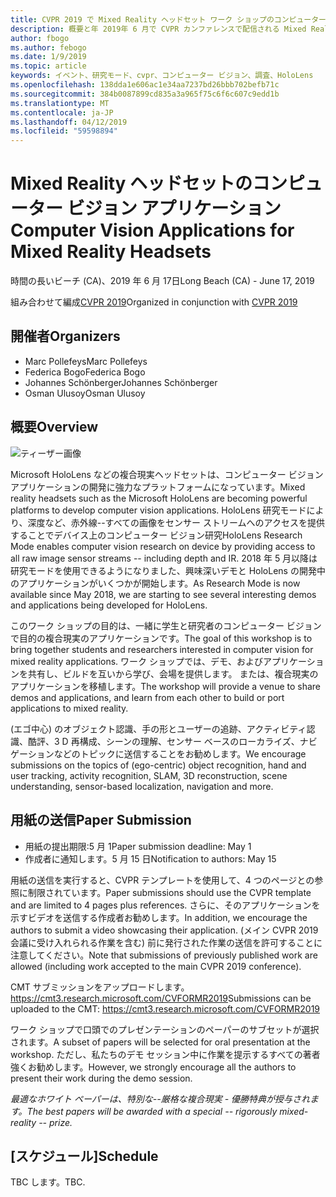 ```yaml
---
title: CVPR 2019 で Mixed Reality ヘッドセット ワーク ショップのコンピューター ビジョン アプリケーション
description: 概要と年 2019年 6 月で CVPR カンファレンスで配信される Mixed Reality ヘッドセット ワーク ショップのコンピューター ビジョン アプリケーションのスケジュールです。
author: fbogo
ms.author: febogo
ms.date: 1/9/2019
ms.topic: article
keywords: イベント、研究モード、cvpr、コンピューター ビジョン、調査、HoloLens
ms.openlocfilehash: 138dda1e606ac1e34aa7237bd26bbb702befb71c
ms.sourcegitcommit: 384b0087899cd835a3a965f75c6f6c607c9edd1b
ms.translationtype: MT
ms.contentlocale: ja-JP
ms.lasthandoff: 04/12/2019
ms.locfileid: "59598894"
---
```

# <a name="computer-vision-applications-for-mixed-reality-headsets"></a><span data-ttu-id="8a307-104">Mixed Reality ヘッドセットのコンピューター ビジョン アプリケーション</span><span class="sxs-lookup"><span data-stu-id="8a307-104">Computer Vision Applications for Mixed Reality Headsets</span></span>
<span data-ttu-id="8a307-105">時間の長いビーチ (CA)、2019 年 6 月 17日</span><span class="sxs-lookup"><span data-stu-id="8a307-105">Long Beach (CA) - June 17, 2019</span></span>

<span data-ttu-id="8a307-106">組み合わせて編成[CVPR 2019](http://cvpr2019.thecvf.com/)</span><span class="sxs-lookup"><span data-stu-id="8a307-106">Organized in conjunction with [CVPR 2019](http://cvpr2019.thecvf.com/)</span></span>

## <a name="organizers"></a><span data-ttu-id="8a307-107">開催者</span><span class="sxs-lookup"><span data-stu-id="8a307-107">Organizers</span></span>
* <span data-ttu-id="8a307-108">Marc Pollefeys</span><span class="sxs-lookup"><span data-stu-id="8a307-108">Marc Pollefeys</span></span>
* <span data-ttu-id="8a307-109">Federica Bogo</span><span class="sxs-lookup"><span data-stu-id="8a307-109">Federica Bogo</span></span>
* <span data-ttu-id="8a307-110">Johannes Schönberger</span><span class="sxs-lookup"><span data-stu-id="8a307-110">Johannes Schönberger</span></span>
* <span data-ttu-id="8a307-111">Osman Ulusoy</span><span class="sxs-lookup"><span data-stu-id="8a307-111">Osman Ulusoy</span></span>

## <a name="overview"></a><span data-ttu-id="8a307-112">概要</span><span class="sxs-lookup"><span data-stu-id="8a307-112">Overview</span></span>

![ティーザー画像](images/cvpr2019_teaser.jpg)

<span data-ttu-id="8a307-114">Microsoft HoloLens などの複合現実ヘッドセットは、コンピューター ビジョン アプリケーションの開発に強力なプラットフォームになっています。</span><span class="sxs-lookup"><span data-stu-id="8a307-114">Mixed reality headsets such as the Microsoft HoloLens are becoming powerful platforms to develop computer vision applications.</span></span> <span data-ttu-id="8a307-115">HoloLens 研究モードにより、深度など、赤外線--すべての画像をセンサー ストリームへのアクセスを提供することでデバイス上のコンピューター ビジョン研究</span><span class="sxs-lookup"><span data-stu-id="8a307-115">HoloLens Research Mode enables computer vision research on device by providing access to all raw image sensor streams -- including depth and IR.</span></span> <span data-ttu-id="8a307-116">2018 年 5 月以降は研究モードを使用できるようになりました、興味深いデモと HoloLens の開発中のアプリケーションがいくつかが開始します。</span><span class="sxs-lookup"><span data-stu-id="8a307-116">As Research Mode is now available since May 2018, we are starting to see several interesting demos and applications being developed for HoloLens.</span></span> 

<span data-ttu-id="8a307-117">このワーク ショップの目的は、一緒に学生と研究者のコンピューター ビジョンで目的の複合現実のアプリケーションです。</span><span class="sxs-lookup"><span data-stu-id="8a307-117">The goal of this workshop is to bring together students and researchers interested in computer vision for mixed reality applications.</span></span> <span data-ttu-id="8a307-118">ワーク ショップでは、デモ、およびアプリケーションを共有し、ビルドを互いから学び、会場を提供します。 または、複合現実のアプリケーションを移植します。</span><span class="sxs-lookup"><span data-stu-id="8a307-118">The workshop will provide a venue to share demos and applications, and learn from each other to build or port applications to mixed reality.</span></span> 

<span data-ttu-id="8a307-119">(エゴ中心) のオブジェクト認識、手の形とユーザーの追跡、アクティビティ認識、酷評、3 D 再構成、シーンの理解、センサー ベースのローカライズ、ナビゲーションなどのトピックに送信することをお勧めします。</span><span class="sxs-lookup"><span data-stu-id="8a307-119">We encourage submissions on the topics of (ego-centric) object recognition, hand and user tracking, activity recognition, SLAM, 3D reconstruction, scene understanding, sensor-based localization, navigation and more.</span></span>

## <a name="paper-submission"></a><span data-ttu-id="8a307-120">用紙の送信</span><span class="sxs-lookup"><span data-stu-id="8a307-120">Paper Submission</span></span>
* <span data-ttu-id="8a307-121">用紙の提出期限:5 月 1</span><span class="sxs-lookup"><span data-stu-id="8a307-121">Paper submission deadline: May 1</span></span>
* <span data-ttu-id="8a307-122">作成者に通知します。5 月 15 日</span><span class="sxs-lookup"><span data-stu-id="8a307-122">Notification to authors: May 15</span></span>

<span data-ttu-id="8a307-123">用紙の送信を実行すると、CVPR テンプレートを使用して、4 つのページとの参照に制限されています。</span><span class="sxs-lookup"><span data-stu-id="8a307-123">Paper submissions should use the CVPR template and are limited to 4 pages plus references.</span></span> <span data-ttu-id="8a307-124">さらに、そのアプリケーションを示すビデオを送信する作成者お勧めします。</span><span class="sxs-lookup"><span data-stu-id="8a307-124">In addition, we encourage the authors to submit a video showcasing their application.</span></span>
<span data-ttu-id="8a307-125">(メイン CVPR 2019 会議に受け入れられる作業を含む) 前に発行された作業の送信を許可することに注意してください。</span><span class="sxs-lookup"><span data-stu-id="8a307-125">Note that submissions of previously published work are allowed (including work accepted to the main CVPR 2019 conference).</span></span> 

<span data-ttu-id="8a307-126">CMT サブミッションをアップロードします。 https://cmt3.research.microsoft.com/CVFORMR2019</span><span class="sxs-lookup"><span data-stu-id="8a307-126">Submissions can be uploaded to the CMT: https://cmt3.research.microsoft.com/CVFORMR2019</span></span>

<span data-ttu-id="8a307-127">ワーク ショップで口頭でのプレゼンテーションのペーパーのサブセットが選択されます。</span><span class="sxs-lookup"><span data-stu-id="8a307-127">A subset of papers will be selected for oral presentation at the workshop.</span></span> <span data-ttu-id="8a307-128">ただし、私たちのデモ セッション中に作業を提示するすべての著者強くお勧めします。</span><span class="sxs-lookup"><span data-stu-id="8a307-128">However, we strongly encourage all the authors to present their work during the demo session.</span></span>

<span data-ttu-id="8a307-129">_最適なホワイト ペーパーは、特別な--厳格な複合現実 - 優勝特典が授与されます。_</span><span class="sxs-lookup"><span data-stu-id="8a307-129">_The best papers will be awarded with a special -- rigorously mixed-reality -- prize._</span></span>

## <a name="schedule"></a><span data-ttu-id="8a307-130">[スケジュール]</span><span class="sxs-lookup"><span data-stu-id="8a307-130">Schedule</span></span>
<span data-ttu-id="8a307-131">TBC します。</span><span class="sxs-lookup"><span data-stu-id="8a307-131">TBC.</span></span>
